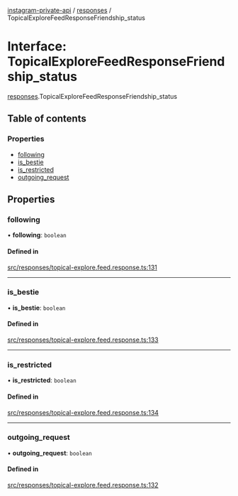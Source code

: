 [instagram-private-api](../../README.md) / [responses](../../modules/responses.md) / TopicalExploreFeedResponseFriendship_status

# Interface: TopicalExploreFeedResponseFriendship\_status

[responses](../../modules/responses.md).TopicalExploreFeedResponseFriendship_status

## Table of contents

### Properties

- [following](TopicalExploreFeedResponseFriendship_status.md#following)
- [is\_bestie](TopicalExploreFeedResponseFriendship_status.md#is_bestie)
- [is\_restricted](TopicalExploreFeedResponseFriendship_status.md#is_restricted)
- [outgoing\_request](TopicalExploreFeedResponseFriendship_status.md#outgoing_request)

## Properties

### following

• **following**: `boolean`

#### Defined in

[src/responses/topical-explore.feed.response.ts:131](https://github.com/Nerixyz/instagram-private-api/blob/b3351b9/src/responses/topical-explore.feed.response.ts#L131)

___

### is\_bestie

• **is\_bestie**: `boolean`

#### Defined in

[src/responses/topical-explore.feed.response.ts:133](https://github.com/Nerixyz/instagram-private-api/blob/b3351b9/src/responses/topical-explore.feed.response.ts#L133)

___

### is\_restricted

• **is\_restricted**: `boolean`

#### Defined in

[src/responses/topical-explore.feed.response.ts:134](https://github.com/Nerixyz/instagram-private-api/blob/b3351b9/src/responses/topical-explore.feed.response.ts#L134)

___

### outgoing\_request

• **outgoing\_request**: `boolean`

#### Defined in

[src/responses/topical-explore.feed.response.ts:132](https://github.com/Nerixyz/instagram-private-api/blob/b3351b9/src/responses/topical-explore.feed.response.ts#L132)
